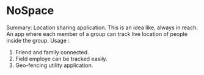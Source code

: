 # NoSpace
Summary:
  Location sharing application.
  This is an idea like, always in reach. An app where each member of a group can track live location of people inside the group.
Usage  : 
  1. Friend and family connected.
  2. Field employe can be tracked easily.
  3. Geo-fencing utility application.
